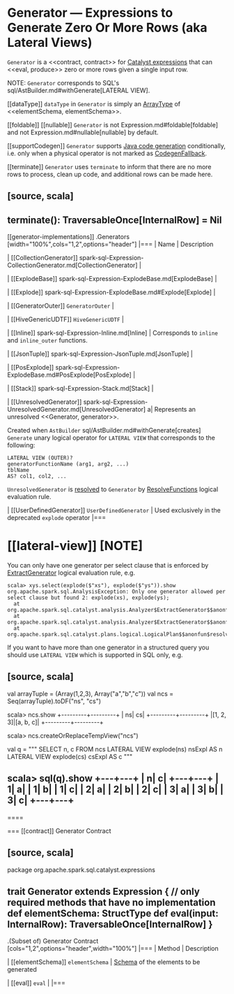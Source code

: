# Generator &mdash; Expressions to Generate Zero Or More Rows (aka Lateral Views)

`Generator` is a <<contract, contract>> for [Catalyst expressions](Expression.md) that can <<eval, produce>> zero or more rows given a single input row.

NOTE: `Generator` corresponds to SQL's sql/AstBuilder.md#withGenerate[LATERAL VIEW].

[[dataType]]
`dataType` in `Generator` is simply an [ArrayType](../types/ArrayType.md) of <<elementSchema, elementSchema>>.

[[foldable]]
[[nullable]]
`Generator` is not Expression.md#foldable[foldable] and not Expression.md#nullable[nullable] by default.

[[supportCodegen]]
`Generator` supports [Java code generation](../whole-stage-code-generation/index.md) conditionally, i.e. only when a physical operator is not marked as [CodegenFallback](Expression.md#CodegenFallback).

[[terminate]]
`Generator` uses `terminate` to inform that there are no more rows to process, clean up code, and additional rows can be made here.

[source, scala]
----
terminate(): TraversableOnce[InternalRow] = Nil
----

[[generator-implementations]]
.Generators
[width="100%",cols="1,2",options="header"]
|===
| Name
| Description

| [[CollectionGenerator]] spark-sql-Expression-CollectionGenerator.md[CollectionGenerator]
|

| [[ExplodeBase]] spark-sql-Expression-ExplodeBase.md[ExplodeBase]
|

| [[Explode]] spark-sql-Expression-ExplodeBase.md#Explode[Explode]
|

| [[GeneratorOuter]] `GeneratorOuter`
|

| [[HiveGenericUDTF]] `HiveGenericUDTF`
|

| [[Inline]] spark-sql-Expression-Inline.md[Inline]
| Corresponds to `inline` and `inline_outer` functions.

| [[JsonTuple]] spark-sql-Expression-JsonTuple.md[JsonTuple]
|

| [[PosExplode]] spark-sql-Expression-ExplodeBase.md#PosExplode[PosExplode]
|

| [[Stack]] spark-sql-Expression-Stack.md[Stack]
|

| [[UnresolvedGenerator]] spark-sql-Expression-UnresolvedGenerator.md[UnresolvedGenerator]
a| Represents an unresolved <<Generator, generator>>.

Created when `AstBuilder` sql/AstBuilder.md#withGenerate[creates] `Generate` unary logical operator for `LATERAL VIEW` that corresponds to the following:

```text
LATERAL VIEW (OUTER)?
generatorFunctionName (arg1, arg2, ...)
tblName
AS? col1, col2, ...
```

`UnresolvedGenerator` is [resolved](../Analyzer.md#ResolveFunctions) to `Generator` by [ResolveFunctions](../Analyzer.md#ResolveFunctions) logical evaluation rule.

| [[UserDefinedGenerator]] `UserDefinedGenerator`
| Used exclusively in the deprecated `explode` operator
|===

[[lateral-view]]
[NOTE]
====
You can only have one generator per select clause that is enforced by [ExtractGenerator](../Analyzer.md#ExtractGenerator) logical evaluation rule, e.g.

```text
scala> xys.select(explode($"xs"), explode($"ys")).show
org.apache.spark.sql.AnalysisException: Only one generator allowed per select clause but found 2: explode(xs), explode(ys);
  at org.apache.spark.sql.catalyst.analysis.Analyzer$ExtractGenerator$$anonfun$apply$20.applyOrElse(Analyzer.scala:1670)
  at org.apache.spark.sql.catalyst.analysis.Analyzer$ExtractGenerator$$anonfun$apply$20.applyOrElse(Analyzer.scala:1662)
  at org.apache.spark.sql.catalyst.plans.logical.LogicalPlan$$anonfun$resolveOperators$1.apply(LogicalPlan.scala:62)
```

If you want to have more than one generator in a structured query you should use `LATERAL VIEW` which is supported in SQL only, e.g.

[source, scala]
----
val arrayTuple = (Array(1,2,3), Array("a","b","c"))
val ncs = Seq(arrayTuple).toDF("ns", "cs")

scala> ncs.show
+---------+---------+
|       ns|       cs|
+---------+---------+
|[1, 2, 3]|[a, b, c]|
+---------+---------+

scala> ncs.createOrReplaceTempView("ncs")

val q = """
  SELECT n, c FROM ncs
  LATERAL VIEW explode(ns) nsExpl AS n
  LATERAL VIEW explode(cs) csExpl AS c
"""

scala> sql(q).show
+---+---+
|  n|  c|
+---+---+
|  1|  a|
|  1|  b|
|  1|  c|
|  2|  a|
|  2|  b|
|  2|  c|
|  3|  a|
|  3|  b|
|  3|  c|
+---+---+
----
====

=== [[contract]] Generator Contract

[source, scala]
----
package org.apache.spark.sql.catalyst.expressions

trait Generator extends Expression {
  // only required methods that have no implementation
  def elementSchema: StructType
  def eval(input: InternalRow): TraversableOnce[InternalRow]
}
----

.(Subset of) Generator Contract
[cols="1,2",options="header",width="100%"]
|===
| Method
| Description

| [[elementSchema]] `elementSchema`
| [Schema](../types/StructType.md) of the elements to be generated

| [[eval]] `eval`
|
|===
